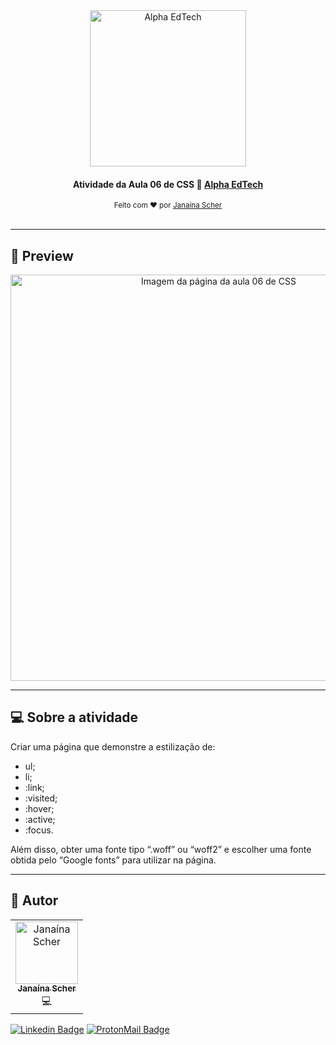 <div align="center">
	<a href="https://www.alphaedtech.org.br/">
		<img src="https://user-images.githubusercontent.com/79182711/167501864-62e5874b-abf4-49c9-9531-ec2fabb659ed.png" alt="Alpha EdTech" title="Alpha EdTech" width="250" />
	</a>
	<h4>
    Atividade da Aula 06 de CSS 🎨
    <a  href="https://www.alphaedtech.org.br/">
        Alpha EdTech
    </a>
	</h4>
	<sub> Feito com ❤️ por <a href="https://github.com/janascher">Janaína Scher</a></sub>
</div>
<br />

---

## 👀 Preview

<div align="center">
	<a href="https://janascher.github.io/css-alpha-edtech/">
		<img src="https://user-images.githubusercontent.com/79182711/168701372-e27b3b95-e51d-4d75-898b-62d16ff10047.png" alt="Imagem da página da aula 06 de CSS" title="Imagem da página da aula 06 de CSS" width="650" />
	</a>
</div>

--- 

## 💻 Sobre a atividade

Criar uma página que demonstre a estilização de:

- ul;
- li;
- :link;
- :visited;
- :hover;
- :active;
- :focus.

Além disso, obter uma fonte tipo “.woff” ou “woff2” e escolher uma fonte obtida pelo “Google fonts” para utilizar na página.

---

## 🦸 Autor

<table>
	<tr>
		<td align="center">
			<a href="https://github.com/janascher">
				<img src="https://avatars.githubusercontent.com/u/79182711?v=4" width="100px;" alt="Janaína Scher"/>
				<br />
				<sub>
					<b>Janaína Scher</b>
				</sub>
			</a>
			<br />💻<br />
		</td>
	</tr>
</table>

[![Linkedin Badge](https://img.shields.io/badge/LinkedIn-0077B5?style=for-the-badge&logo=linkedin&logoColor=white)](https://www.linkedin.com/in/janainascher/) 
[![ProtonMail Badge](https://img.shields.io/badge/ProtonMail-8B89CC?style=for-the-badge&logo=protonmail&logoColor=white)](mailto:janainascher@protonmail.com)